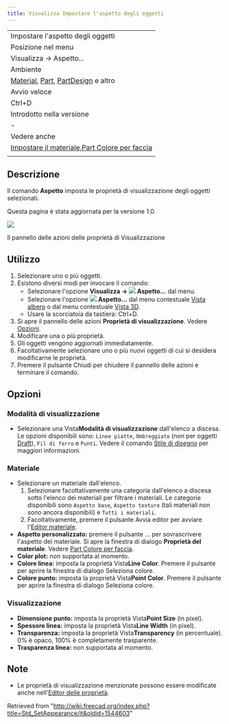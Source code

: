 ```yaml
---
title: Visualizza Impostare l'aspetto degli oggetti
---
```


|                                                                                                                                                                                      |
| ------------------------------------------------------------------------------------------------------------------------------------------------------------------------------------ |
| Impostare l'aspetto degli oggetti                                                                                                                                                    |
| Posizione nel menu                                                                                                                                                                   |
| Visualizza → Aspetto...                                                                                                                                                              |
| Ambiente                                                                                                                                                                             |
| [Material](/Material_Workbench/it "Material Workbench/it"), [Part](/Part_Workbench/it "Part Workbench/it"), [PartDesign](/PartDesign_Workbench/it "PartDesign Workbench/it") e altro |
| Avvio veloce                                                                                                                                                                         |
| Ctrl+D                                                                                                                                                                               |
| Introdotto nella versione                                                                                                                                                            |
| -                                                                                                                                                                                    |
| Vedere anche                                                                                                                                                                         |
| [Impostare il materiale](/Std_SetMaterial/it "Std SetMaterial/it"),[Part Colore per faccia](/Part_ColorPerFace/it "Part ColorPerFace/it")                                            |
|                                                                                                                                                                                      |

## Descrizione

Il comando **Aspetto** imposta le proprietà di visualizzazione degli oggetti selezionati.

Questa pagina è stata aggiornata per la versione 1.0.

![](/images/Std_SetAppearance_Taskpanel.png)

Il pannello delle azioni delle proprietà di Visualizzazione

## Utilizzo

1. Selezionare uno o più oggetti.
2. Esistono diversi modi per invocare il comando:
   - Selezionare l'opzione **Visualizza → ![](/images/Std_SetAppearance.svg) Aspetto...** dal menu.
   - Selezionare l'opzione **![](/images/Std_SetAppearance.svg) Aspetto...** dal menu contestuale [Vista albero](/Tree_view/it "Tree view/it") o dal menu contestuale [Vista 3D](/3D_view/it "3D view/it").
   - Usare la scorciatoia da tastiera: Ctrl+D.
3. Si apre il pannello delle azioni **Proprietà di visualizzazione**. Vedere [Opzioni](#Opzioni).
4. Modificare una o più proprietà.
5. Gli oggetti vengono aggiornati immediatamente.
6. Facoltativamente selezionare uno o più nuovi oggetti di cui si desidera modificarne le proprietà.
7. Premere il pulsante Chiudi per chiudere il pannello delle azioni e terminare il comando.

## Opzioni

### Modalità di visualizzazione

- Selezionare una Vista**Modalità di visualizzazione** dall'elenco a discesa. Le opzioni disponibili sono: `Linee piatte`, `Ombreggiato` (non per oggetti [Draft](/Draft_Workbench/it "Draft Workbench/it")), `Fil di ferro` e `Punti`. Vedere il comando [Stile di disegno](/Std_DrawStyle/it "Std DrawStyle/it") per maggiori informazioni.

### Materiale

- Selezionare un materiale dall'elenco.
  1. Selezionare facoltativamente una categoria dall'elenco a discesa sotto l'elenco dei materiali per filtrare i materiali. Le categorie disponibili sono `Aspetto base`, `Aspetto texture` (tali materiali non sono ancora disponibili) e `Tutti i materiali`.
  2. Facoltativamente, premere il pulsante Avvia editor per avviare l'[Editor materiale](/Material_Edit/it "Material Edit/it").
- **Aspetto personalizzato:** premere il pulsante ... per sovrascrivere l'aspetto del materiale. Si apre la finestra di dialogo **Proprietà del materiale**. Vedere [Part Colore per faccia](/Part_ColorPerFace/it#Utilizzo "Part ColorPerFace/it").
- **Color plot:** non supportata al momento.
- **Colore linea:** imposta la proprietà Vista**Line Color**. Premere il pulsante per aprire la finestra di dialogo Seleziona colore.
- **Colore punto:** imposta la proprietà Vista**Point Color**. Premere il pulsante per aprire la finestra di dialogo Seleziona colore.

### Visualizzazione

- **Dimensione punto:** imposta la proprietà Vista**Point Size** (in pixel).
- **Spessore linea:** imposta la proprietà Vista**Line Width** (in pixel).
- **Transparenza:** imposta la proprietà Vista**Transparency** (in percentuale). 0% è opaco, 100% è completamente trasparente.
- **Trasparenza linea:** non supportata al momento.

## Note

- Le proprietà di visualizzazione menzionate possono essere modificate anche nell'[Editor delle proprietà](/Property_editor/it "Property editor/it").

Retrieved from "<http://wiki.freecad.org/index.php?title=Std_SetAppearance/it&oldid=1544603>"
